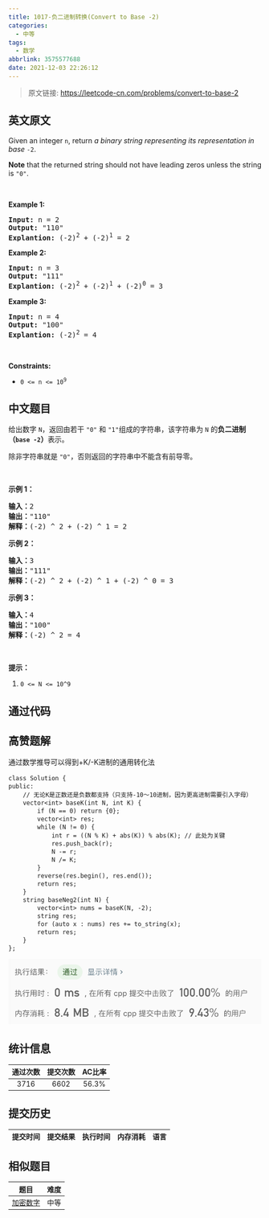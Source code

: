 ```yaml
---
title: 1017-负二进制转换(Convert to Base -2)
categories:
  - 中等
tags:
  - 数学
abbrlink: 3575577688
date: 2021-12-03 22:26:12
---
```


> 原文链接: https://leetcode-cn.com/problems/convert-to-base-2


## 英文原文
<div><p>Given an integer <code>n</code>, return <em>a binary string representing its representation in base</em> <code>-2</code>.</p>

<p><strong>Note</strong> that the returned string should not have leading zeros unless the string is <code>&quot;0&quot;</code>.</p>

<p>&nbsp;</p>
<p><strong>Example 1:</strong></p>

<pre>
<strong>Input:</strong> n = 2
<strong>Output:</strong> &quot;110&quot;
<strong>Explantion:</strong> (-2)<sup>2</sup> + (-2)<sup>1</sup> = 2
</pre>

<p><strong>Example 2:</strong></p>

<pre>
<strong>Input:</strong> n = 3
<strong>Output:</strong> &quot;111&quot;
<strong>Explantion:</strong> (-2)<sup>2</sup> + (-2)<sup>1</sup> + (-2)<sup>0</sup> = 3
</pre>

<p><strong>Example 3:</strong></p>

<pre>
<strong>Input:</strong> n = 4
<strong>Output:</strong> &quot;100&quot;
<strong>Explantion:</strong> (-2)<sup>2</sup> = 4
</pre>

<p>&nbsp;</p>
<p><strong>Constraints:</strong></p>

<ul>
	<li><code>0 &lt;= n &lt;= 10<sup>9</sup></code></li>
</ul>
</div>

## 中文题目
<div><p>给出数字&nbsp;<code>N</code>，返回由若干&nbsp;<code>&quot;0&quot;</code>&nbsp;和&nbsp;<code>&quot;1&quot;</code>组成的字符串，该字符串为 <code>N</code>&nbsp;的<strong>负二进制（<code>base -2</code>）</strong>表示。</p>

<p>除非字符串就是&nbsp;<code>&quot;0&quot;</code>，否则返回的字符串中不能含有前导零。</p>

<p>&nbsp;</p>

<p><strong>示例 1：</strong></p>

<pre><strong>输入：</strong>2
<strong>输出：</strong>&quot;110&quot;
<strong>解释：</strong>(-2) ^ 2 + (-2) ^ 1 = 2
</pre>

<p><strong>示例 2：</strong></p>

<pre><strong>输入：</strong>3
<strong>输出：</strong>&quot;111&quot;
<strong>解释：</strong>(-2) ^ 2 + (-2) ^ 1 + (-2) ^ 0 = 3
</pre>

<p><strong>示例 3：</strong></p>

<pre><strong>输入：</strong>4
<strong>输出：</strong>&quot;100&quot;
<strong>解释：</strong>(-2) ^ 2 = 4
</pre>

<p>&nbsp;</p>

<p><strong>提示：</strong></p>

<ol>
	<li><code>0 &lt;= N &lt;= 10^9</code></li>
</ol>
</div>

## 通过代码
<RecoDemo>
</RecoDemo>


## 高赞题解
通过数学推导可以得到+K/-K进制的通用转化法
```
class Solution {
public:
    // 无论K是正数还是负数都支持（只支持-10～10进制，因为更高进制需要引入字母）
    vector<int> baseK(int N, int K) {
        if (N == 0) return {0};
        vector<int> res;
        while (N != 0) {
            int r = ((N % K) + abs(K)) % abs(K); // 此处为关键
            res.push_back(r);
            N -= r;
            N /= K;
        }
        reverse(res.begin(), res.end());
        return res;
    }
    string baseNeg2(int N) {
        vector<int> nums = baseK(N, -2);
        string res;
        for (auto x : nums) res += to_string(x);
        return res;
    }
};
```
![image.png](../images/convert-to-base-2-0.png)


## 统计信息
| 通过次数 | 提交次数 | AC比率 |
| :------: | :------: | :------: |
|    3716    |    6602    |   56.3%   |

## 提交历史
| 提交时间 | 提交结果 | 执行时间 |  内存消耗  | 语言 |
| :------: | :------: | :------: | :--------: | :--------: |


## 相似题目
|                             题目                             | 难度 |
| :----------------------------------------------------------: | :---------: |
| [加密数字](https://leetcode-cn.com/problems/encode-number/) | 中等|
